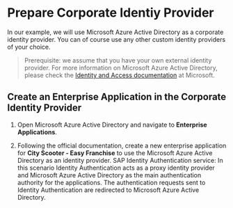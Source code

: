 # Prepare Corporate Identiy Provider

In our example, we will use Microsoft Azure Active Directory as a corporate identity provider. You can of course use any other custom identity providers of your choice.

> Prerequisite: we assume that you have your own external identity provider. For more information on Microsoft Azure Active Directory, please check the [Identity and Access documentation](https://docs.microsoft.com/en-us/windows-server/identity/identity-and-access) at Microsoft.

## Create an Enterprise Application in the Corporate Identity Provider
1. Open Microsoft Azure Active Directory and navigate to **Enterprise Applications**.

1. Following the official documentation, create a new enterprise application for **City Scooter - Easy Franchise** to use the Microsoft Azure Active Directory as an identity provider. 
    SAP Identity Authentication service: In this scenario Identity Authentication acts as a proxy identity provider and Microsoft Azure Active Directory as the main authentication authority for the applications. The authentication requests sent to Identity Authentication are redirected to Microsoft Azure Active Directory.
